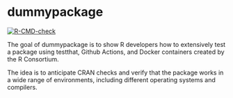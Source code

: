 
# dummypackage

<!-- badges: start -->
[![R-CMD-check](https://github.com/pachadotdev/dummypackage/actions/workflows/check-rpkg.yaml/badge.svg)](https://github.com/pachadotdev/dummypackage/actions/workflows/check-rpkg.yaml)
<!-- badges: end -->

The goal of dummypackage is to show R developers how to extensively test a package using testthat, Github Actions, and Docker containers created by the R Consortium.

The idea is to anticipate CRAN checks and verify that the package works in a wide range of environments, including different operating systems and compilers.
